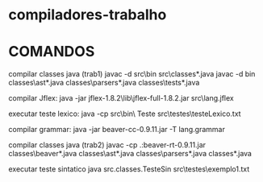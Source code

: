 # compiladores-trabalho

# COMANDOS


compilar classes java (trab1)
	javac -d src\bin  src\classes\*.java 
	javac -d bin  classes\ast\*.java classes\parsers\*.java classes\tests\*.java

compilar Jflex: 
	java -jar jflex-1.8.2\lib\jflex-full-1.8.2.jar src\lang.jflex

executar teste lexico: 
	java -cp src\bin\ Teste src\testes\testeLexico.txt

compilar grammar:
	java -jar beaver-cc-0.9.11.jar -T lang.grammar

compilar classes java (trab2)
javac -cp .:beaver-rt-0.9.11.jar classes\beaver\*.java classes\ast\*.java classes\parsers\*.java classes\*.java

executar teste sintatico
java src.classes.TesteSin src\testes\exemplo1.txt